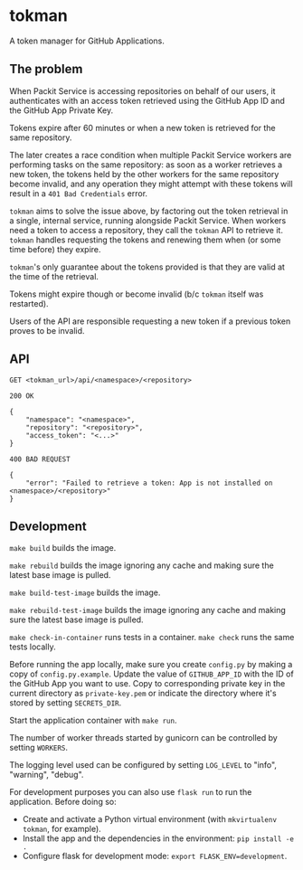 # tokman

A token manager for GitHub Applications.

## The problem

When Packit Service is accessing repositories on behalf of our users, it
authenticates with an access token retrieved using the GitHub App ID and the
GitHub App Private Key.

Tokens expire after 60 minutes or when a new token is retrieved for the same
repository.

The later creates a race condition when multiple Packit Service workers are
performing tasks on the same repository: as soon as a worker retrieves a new
token, the tokens held by the other workers for the same repository become
invalid, and any operation they might attempt with these tokens will result in
a `401 Bad Credentials` error.

`tokman` aims to solve the issue above, by factoring out the token retrieval
in a single, internal service, running alongside Packit Service. When workers
need a token to access a repository, they call the `tokman` API to retrieve
it. `tokman` handles requesting the tokens and renewing them when (or some
time before) they expire.

`tokman`'s only guarantee about the tokens provided is that they are valid at
the time of the retrieval.

Tokens might expire though or become invalid (b/c `tokman` itself was
restarted).

Users of the API are responsible requesting a new token if a previous token
proves to be invalid.

## API

```
GET <tokman_url>/api/<namespace>/<repository>

200 OK

{
    "namespace": "<namespace>",
    "repository": "<repository>",
    "access_token": "<...>"
}

400 BAD REQUEST

{
    "error": "Failed to retrieve a token: App is not installed on <namespace>/<repository>"
}
```

## Development

`make build` builds the image.

`make rebuild` builds the image ignoring any cache and making sure
the latest base image is pulled.

`make build-test-image` builds the image.

`make rebuild-test-image` builds the image ignoring any cache and making sure
the latest base image is pulled.

`make check-in-container` runs tests in a container.
`make check` runs the same tests locally.

Before running the app locally, make sure you create `config.py` by making a
copy of `config.py.example`. Update the value of `GITHUB_APP_ID` with the
ID of the GitHub App you want to use. Copy to corresponding private key in the
current directory as `private-key.pem` or indicate the directory where it's
stored by setting `SECRETS_DIR`.

Start the application container with `make run`.

The number of worker threads started by gunicorn can be controlled by setting
`WORKERS`.

The logging level used can be configured by setting `LOG_LEVEL` to "info",
"warning", "debug".

For development purposes you can also use `flask run` to run the application.
Before doing so:

- Create and activate a Python virtual environment (with `mkvirtualenv tokman`, for example).
- Install the app and the dependencies in the environment: `pip install -e .`
- Configure flask for development mode: `export FLASK_ENV=development`.

[link]: https://docs.github.com/en/developers/apps/authenticating-with-github-apps#authenticating-as-a-github-app
[installation tokens]: https://docs.github.com/en/rest/reference/apps#create-an-installation-access-token-for-an-app
